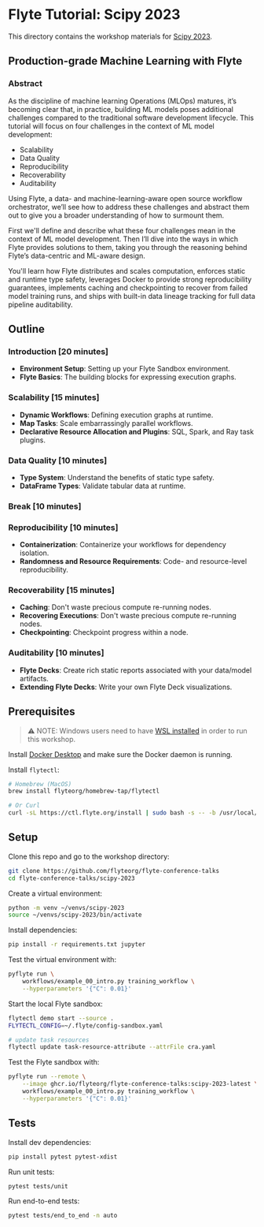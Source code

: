 # Flyte Tutorial: Scipy 2023

This directory contains the workshop materials for [Scipy 2023](https://cfp.scipy.org/2023/talk/YHEYVY/).

## Production-grade Machine Learning with Flyte

### Abstract

As the discipline of machine learning Operations (MLOps) matures, it’s becoming
clear that, in practice, building ML models poses additional challenges compared
to the traditional software development lifecycle. This tutorial will focus on
four challenges in the context of ML model development:

- Scalability
- Data Quality
- Reproducibility
- Recoverability
- Auditability

Using Flyte, a data- and machine-learning-aware open source workflow orchestrator,
we’ll see how to address these challenges and abstract them out to give you a
broader understanding of how to surmount them.

First we'll define and describe what these four challenges mean in the context
of ML model development. Then I’ll dive into the ways in which Flyte provides
solutions to them, taking you through the reasoning behind Flyte’s data-centric
and ML-aware design.

You'll learn how Flyte distributes and scales computation, enforces static and
runtime type safety, leverages Docker to provide strong reproducibility
guarantees, implements caching and checkpointing to recover from failed model
training runs, and ships with built-in data lineage tracking for full data
pipeline auditability.

## Outline

### Introduction [20 minutes]

- **Environment Setup**: Setting up your Flyte Sandbox environment.
- **Flyte Basics**: The building blocks for expressing execution graphs.

### Scalability [15 minutes]

- **Dynamic Workflows**: Defining execution graphs at runtime.
- **Map Tasks**: Scale embarrassingly parallel workflows.
- **Declarative Resource Allocation and Plugins**: SQL, Spark, and Ray task plugins.

### Data Quality [10 minutes]

- **Type System**: Understand the benefits of static type safety.
- **DataFrame Types**: Validate tabular data at runtime.

### Break [10 minutes]

### Reproducibility [10 minutes]

- **Containerization**: Containerize your workflows for dependency isolation.
- **Randomness and Resource Requirements**: Code- and resource-level reproducibility.

### Recoverability [15 minutes]

- **Caching**: Don't waste precious compute re-running nodes.
- **Recovering Executions**: Don't waste precious compute re-running nodes.
- **Checkpointing**: Checkpoint progress within a node.

### Auditability [10 minutes]

- **Flyte Decks**: Create rich static reports associated with your data/model artifacts.
- **Extending Flyte Decks**: Write your own Flyte Deck visualizations.


## Prerequisites

> ⚠️ NOTE: Windows users need to have [WSL installed](https://docs.microsoft.com/en-us/windows/wsl/install-win10) in order to run this workshop.

Install [Docker Desktop](https://docs.docker.com/get-docker/) and make sure the
Docker daemon is running.

Install `flytectl`:

```bash
# Homebrew (MacOS)
brew install flyteorg/homebrew-tap/flytectl

# Or Curl
curl -sL https://ctl.flyte.org/install | sudo bash -s -- -b /usr/local/bin
```

## Setup

Clone this repo and go to the workshop directory:

```bash
git clone https://github.com/flyteorg/flyte-conference-talks
cd flyte-conference-talks/scipy-2023
```

Create a virtual environment:

```bash
python -m venv ~/venvs/scipy-2023
source ~/venvs/scipy-2023/bin/activate
```

Install dependencies:

```bash
pip install -r requirements.txt jupyter
```

Test the virtual environment with:

```bash
pyflyte run \
    workflows/example_00_intro.py training_workflow \
    --hyperparameters '{"C": 0.01}'
```

Start the local Flyte sandbox:

```bash
flytectl demo start --source .
FLYTECTL_CONFIG=~/.flyte/config-sandbox.yaml

# update task resources
flytectl update task-resource-attribute --attrFile cra.yaml
```

Test the Flyte sandbox with:

```bash
pyflyte run --remote \
    --image ghcr.io/flyteorg/flyte-conference-talks:scipy-2023-latest \
    workflows/example_00_intro.py training_workflow \
    --hyperparameters '{"C": 0.01}'
```


## Tests

Install dev dependencies:

```bash
pip install pytest pytest-xdist
```

Run unit tests:

```bash
pytest tests/unit
```

Run end-to-end tests:

```bash
pytest tests/end_to_end -n auto
```